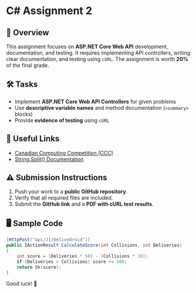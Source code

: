 # C# Assignment 2  

## 📌 Overview  
This assignment focuses on **ASP.NET Core Web API** development, documentation, and testing. It requires implementing API controllers, writing clear documentation, and testing using `cURL`. The assignment is worth **20%** of the final grade.  

## 🛠 Tasks  
- Implement **ASP.NET Core Web API Controllers** for given problems  
- Use **descriptive variable names** and method documentation (`<summary>` blocks)  
- Provide **evidence of testing** using `cURL`  

## 🔗 Useful Links  
- [Canadian Computing Competition (CCC)](https://cemc.uwaterloo.ca/resources/past-contests#ccc?grade=19&academic_year=All&contest_category=29)  
- [String.Split() Documentation](https://learn.microsoft.com/en-us/dotnet/api/system.string.split?view=net-8.0)  

## ⚠️ Submission Instructions  
1. Push your work to a **public GitHub repository**.  
2. Verify that all required files are included.  
3. Submit the **GitHub link** and a **PDF with cURL test results**.  

## 🖥️ Sample Code  
```csharp
[HttpPost("api/J1/Delivedroid")]
public IActionResult CalculateScore(int Collisions, int Deliveries)
{
    int score = (Deliveries * 50) - (Collisions * 10);
    if (Deliveries > Collisions) score += 500;
    return Ok(score);
}
```

Good luck! 🚀  
